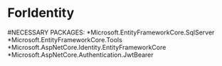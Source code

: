 # ForIdentity

#NECESSARY PACKAGES:
*Microsoft.EntityFrameworkCore.SqlServer 
*Microsoft.EntityFrameworkCore.Tools 
*Microsoft.AspNetCore.Identity.EntityFrameworkCore 
*Microsoft.AspNetCore.Authentication.JwtBearer 
